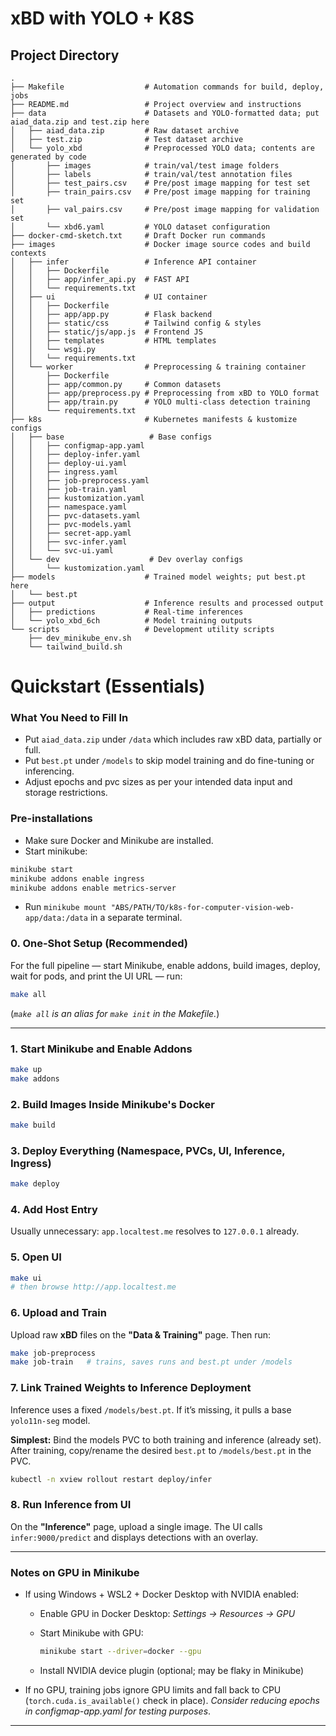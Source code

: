 # xBD with YOLO + K8S

## Project Directory

```
.
├── Makefile                  # Automation commands for build, deploy, jobs
├── README.md                 # Project overview and instructions
├── data                      # Datasets and YOLO-formatted data; put aiad_data.zip and test.zip here
│   ├── aiad_data.zip         # Raw dataset archive
│   ├── test.zip              # Test dataset archive
│   └── yolo_xbd              # Preprocessed YOLO data; contents are generated by code
│       ├── images            # train/val/test image folders
│       ├── labels            # train/val/test annotation files
│       ├── test_pairs.csv    # Pre/post image mapping for test set
│       ├── train_pairs.csv   # Pre/post image mapping for training set
│       ├── val_pairs.csv     # Pre/post image mapping for validation set
│       └── xbd6.yaml         # YOLO dataset configuration
├── docker-cmd-sketch.txt     # Draft Docker run commands
├── images                    # Docker image source codes and build contexts
│   ├── infer                 # Inference API container
│   │   ├── Dockerfile
│   │   ├── app/infer_api.py  # FAST API
│   │   └── requirements.txt
│   ├── ui                    # UI container
│   │   ├── Dockerfile
│   │   ├── app/app.py        # Flask backend
│   │   ├── static/css        # Tailwind config & styles
│   │   ├── static/js/app.js  # Frontend JS
│   │   ├── templates         # HTML templates
│   │   └── wsgi.py
│   │   └── requirements.txt
│   └── worker                # Preprocessing & training container
│       ├── Dockerfile
│       ├── app/common.py     # Common datasets
│       ├── app/preprocess.py # Preprocessing from xBD to YOLO format
│       ├── app/train.py      # YOLO multi-class detection training
│       └── requirements.txt
├── k8s                       # Kubernetes manifests & kustomize configs
│   ├── base                   # Base configs
│   │   ├── configmap-app.yaml
│   │   ├── deploy-infer.yaml
│   │   ├── deploy-ui.yaml
│   │   ├── ingress.yaml
│   │   ├── job-preprocess.yaml
│   │   ├── job-train.yaml
│   │   ├── kustomization.yaml
│   │   ├── namespace.yaml
│   │   ├── pvc-datasets.yaml
│   │   ├── pvc-models.yaml
│   │   ├── secret-app.yaml
│   │   ├── svc-infer.yaml
│   │   └── svc-ui.yaml
│   └── dev                    # Dev overlay configs
│       └── kustomization.yaml
├── models                    # Trained model weights; put best.pt here
│   └── best.pt
├── output                    # Inference results and processed output
│   ├── predictions           # Real-time inferences
│   └── yolo_xbd_6ch          # Model training outputs
└── scripts                   # Development utility scripts
    ├── dev_minikube_env.sh
    └── tailwind_build.sh
```

# Quickstart (Essentials)

### What You Need to Fill In

* Put `aiad_data.zip` under `/data` which includes raw xBD data, partially or full.
* Put `best.pt` under `/models` to skip model training and do fine-tuning or inferencing.
* Adjust epochs and pvc sizes as per your intended data input and storage restrictions.

### Pre-installations

* Make sure Docker and Minikube are installed.
* Start minikube:
```bash
minikube start
minikube addons enable ingress
minikube addons enable metrics-server
```
* Run `minikube mount "ABS/PATH/TO/k8s-for-computer-vision-web-app/data:/data` in a separate terminal.

### 0. One-Shot Setup (Recommended)

For the full pipeline — start Minikube, enable addons, build images, deploy, wait for pods, and print the UI URL — run:

```bash
make all
```

(*`make all` is an alias for `make init` in the Makefile.*)

---

### 1. Start Minikube and Enable Addons

```bash
make up
make addons
```

### 2. Build Images Inside Minikube's Docker

```bash
make build
```

### 3. Deploy Everything (Namespace, PVCs, UI, Inference, Ingress)

```bash
make deploy
```

### 4. Add Host Entry

Usually unnecessary: `app.localtest.me` resolves to `127.0.0.1` already.

### 5. Open UI

```bash
make ui
# then browse http://app.localtest.me
```

### 6. Upload and Train

Upload raw **xBD** files on the **"Data & Training"** page. Then run:

```bash
make job-preprocess
make job-train   # trains, saves runs and best.pt under /models
```

### 7. Link Trained Weights to Inference Deployment

Inference uses a fixed `/models/best.pt`. If it’s missing, it pulls a base `yolo11n-seg` model.

**Simplest:** Bind the models PVC to both training and inference (already set). After training, copy/rename the desired `best.pt` to `/models/best.pt` in the PVC.

```bash
kubectl -n xview rollout restart deploy/infer
```

### 8. Run Inference from UI

On the **"Inference"** page, upload a single image. The UI calls `infer:9000/predict` and displays detections with an overlay.

---

### Notes on GPU in Minikube

* If using Windows + WSL2 + Docker Desktop with NVIDIA enabled:

  * Enable GPU in Docker Desktop: *Settings → Resources → GPU*
  * Start Minikube with GPU:

    ```bash
    minikube start --driver=docker --gpu
    ```
  * Install NVIDIA device plugin (optional; may be flaky in Minikube)
* If no GPU, training jobs ignore GPU limits and fall back to CPU (`torch.cuda.is_available()` check in place). *Consider reducing epochs in configmap-app.yaml for testing purposes*.

---
